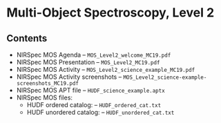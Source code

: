# Multi-Object Spectroscopy, Level 2


## Contents
* NIRSpec MOS Agenda &ndash; `MOS_Level2_welcome_MC19.pdf`
* NIRSpec MOS Presentation &ndash; `MOS_Level2_MC19.pdf`
* NIRSpec MOS Activity &ndash; `MOS_Level2_science_example_MC19.pdf`
* NIRSpec MOS Activity screenshots &ndash; `MOS_Level2_science-example-screenshots_MC19.pdf`
* NIRSpec MOS APT file &ndash; `HUDF_science_example.aptx`
* NIRSpec MOS files:
    * HUDF ordered catalog: &ndash; `HUDF_ordered_cat.txt`
    * HUDF unordered catalog: &ndash; `HUDF_unordered_cat.txt`


